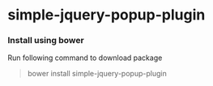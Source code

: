 # simple-jquery-popup-plugin

### Install using bower

Run following command to download package

> bower install simple-jquery-popup-plugin







